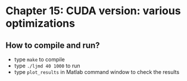# Chapter 15: CUDA version: various optimizations

## How to compile and run?
  * type `make` to compile
  * type `./ljmd 40 1000` to run
  * type `plot_results` in Matlab command window to check the results
